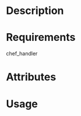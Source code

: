 Description
===========

Requirements
============

chef_handler

Attributes
==========

Usage
=====

